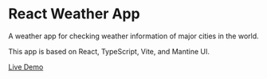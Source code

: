 # React Weather App

A weather app for checking weather information of major cities in the world.

This app is based on React, TypeScript, Vite, and Mantine UI.

[Live Demo](https://react-weather-eyvindove.vercel.app/)
